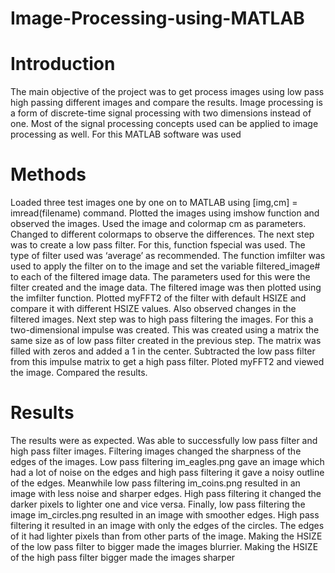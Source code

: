 # Image-Processing-using-MATLAB
# Introduction
The main objective of the project was to get process images using low pass high passing different images and compare the results. Image processing is a form of discrete-time signal processing with two dimensions instead of one. Most of the signal processing concepts used can be applied to image processing as well. For this MATLAB software was used
# Methods
Loaded three test images one by one on to MATLAB using [img,cm] = imread(filename) command. Plotted the images using imshow function and observed the images. Used the image and colormap cm as parameters. Changed to different colormaps to observe the differences. 
    The next step was to create a low pass filter. For this, function fspecial was used. The type of filter used was ‘average’ as recommended. The function imfilter was used to apply the filter on to the image and set the variable filtered_image# to each of the filtered image data. The parameters used for this were the filter created and the image data. The filtered image was then plotted using the imfilter function. Plotted myFFT2 of the filter with default HSIZE and compare it with different HSIZE values. Also observed changes in the filtered images. 
    Next step was to high pass filtering the images. For this a two-dimensional impulse was created. This was created using a matrix the same size as of low pass filter created in the previous step. The matrix was filled with zeros and added a 1 in the center. Subtracted the low pass filter from this impulse matrix to get a high pass filter. Ploted myFFT2 and viewed the image. Compared the results. 
# Results
The results were as expected. Was able to successfully low pass filter and high pass filter images. Filtering images changed the sharpness of the edges of the images. Low pass filtering im_eagles.png gave an image which had a lot of noise on the edges and high pass filtering it gave a noisy outline of the edges. Meanwhile low pass filtering im_coins.png resulted in an image with less noise and sharper edges. High pass filtering it changed the darker pixels to lighter one and vice versa. Finally, low pass filtering the image im_circles.png resulted in an image with smoother edges. High pass filtering it resulted in an image with only the edges of the circles. The edges of it had lighter pixels than from other parts of the image. Making the HSIZE of the low pass filter to bigger made the images blurrier. Making the HSIZE of the high pass filter bigger made the images sharper
